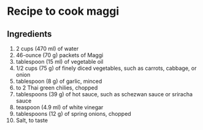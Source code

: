 # Recipe to cook maggi
## Ingredients
1. 2 cups (470 ml) of water
2. 46-ounce (70 g) packets of Maggi
3. tablespoon (15 ml) of vegetable oil
4. 1/2 cups (75 g) of finely diced vegetables, such as carrots, cabbage, or onion
5. tablespoon (8 g) of garlic, minced
6. to 2 Thai green chilies, chopped
7. tablespoons (39 g) of hot sauce, such as schezwan sauce or sriracha sauce
8. teaspoon (4.9 ml) of white vinegar
9. tablespoons (12 g) of spring onions, chopped
10. Salt, to taste